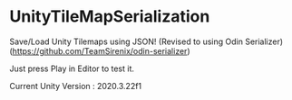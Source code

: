 # UnityTileMapSerialization
Save/Load Unity Tilemaps using JSON!
(Revised to using Odin Serializer)
(https://github.com/TeamSirenix/odin-serializer)

Just press Play in Editor to test it.

Current Unity Version : 2020.3.22f1
